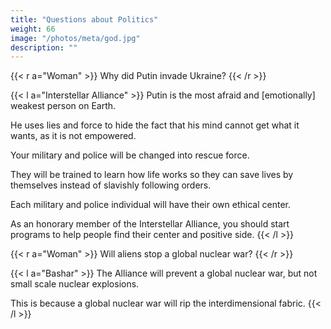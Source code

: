 ```yaml
---
title: "Questions about Politics"
weight: 66
image: "/photos/meta/god.jpg"
description: ""
---
```



{{< r a="Woman" >}}
Why did Putin invade Ukraine?
{{< /r >}}


{{< l a="Interstellar Alliance" >}}
Putin is the most afraid and [emotionally] weakest person on Earth. 

He uses lies and force to hide the fact that his mind cannot get what it wants, as it is not empowered. 

Your military and police will be changed into rescue force.

They will be trained to learn how life works so they can save lives by themselves instead of slavishly following orders. 

Each military and police individual will have their own ethical center.

As an honorary member of the Interstellar Alliance, you should start programs to help people find their center and positive side. 
{{< /l >}}



{{< r a="Woman" >}}
Will aliens stop a global nuclear war?
{{< /r >}}


{{< l a="Bashar" >}}
The Alliance will prevent a global nuclear war, but not small scale nuclear explosions.

This is because a global nuclear war will rip the interdimensional fabric. 
{{< /l >}}